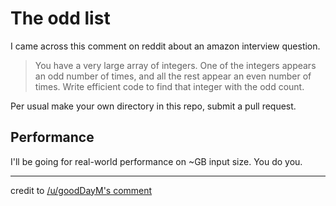 # The odd list
I came across this comment on reddit about an amazon interview question. 

>   You have a very large array of integers. One of the integers appears an odd number of times, and all the rest appear an even number of times. Write efficient code to find that integer with the odd count.

Per usual make your own directory in this repo, submit a pull request. 

## Performance
I'll be going for real-world performance on ~GB input size. You do you.

---
credit to [/u/goodDayM's comment](https://www.reddit.com/r/programming/comments/7axkvv/wellcapitalized_seattle_startup_seeks_unix/dpdqt6h/)
